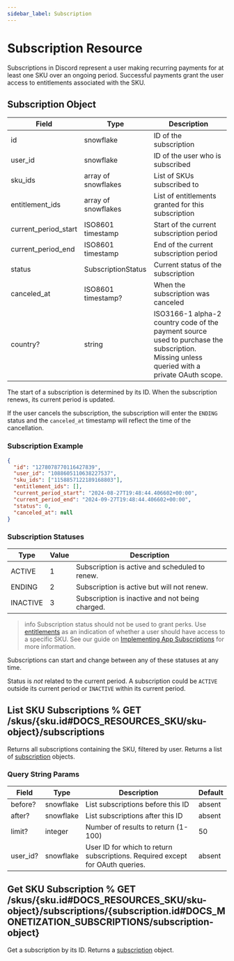 ```yaml
---
sidebar_label: Subscription
---
```


# Subscription Resource

Subscriptions in Discord represent a user making recurring payments for at least one SKU over an ongoing period. Successful payments grant the user access to entitlements associated with the SKU.

## Subscription Object

| Field                | Type                | Description                                                                                                                                |
|----------------------|---------------------|--------------------------------------------------------------------------------------------------------------------------------------------|
| id                   | snowflake           | ID of the subscription                                                                                                                     |
| user_id              | snowflake           | ID of the user who is subscribed                                                                                                           |
| sku_ids              | array of snowflakes | List of SKUs subscribed to                                                                                                                 |
| entitlement_ids      | array of snowflakes | List of entitlements granted for this subscription                                                                                         |
| current_period_start | ISO8601 timestamp   | Start of the current subscription period                                                                                                   |
| current_period_end   | ISO8601 timestamp   | End of the current subscription period                                                                                                     |
| status               | SubscriptionStatus  | Current status of the subscription                                                                                                         |
| canceled_at          | ISO8601 timestamp?  | When the subscription was canceled                                                                                                         |
| country?             | string              | ISO3166-1 alpha-2 country code of the payment source used to purchase the subscription. Missing unless queried with a private OAuth scope. |

The start of a subscription is determined by its ID. When the subscription renews, its current period is updated.

If the user cancels the subscription, the subscription will enter the `ENDING` status and the `canceled_at` timestamp will reflect the time of the cancellation.

### Subscription Example

```json
{
  "id": "1278078770116427839", 
  "user_id": "1088605110638227537", 
  "sku_ids": ["1158857122189168803"], 
  "entitlement_ids": [], 
  "current_period_start": "2024-08-27T19:48:44.406602+00:00", 
  "current_period_end": "2024-09-27T19:48:44.406602+00:00", 
  "status": 0, 
  "canceled_at": null
}
```

### Subscription Statuses

| Type     | Value | Description                                         |
|----------|-------|-----------------------------------------------------|
| ACTIVE   | 1     | Subscription is active and scheduled to renew.  |
| ENDING   | 2     | Subscription is active but will not renew.      |
| INACTIVE | 3     | Subscription is inactive and not being charged. |

> info
> Subscription status should not be used to grant perks. Use [entitlements](#DOCS_RESOURCES_ENTITLEMENT/entitlement-object) as an indication of whether a user should have access to a specific SKU. See our guide on [Implementing App Subscriptions](#DOCS_MONETIZATION_IMPLEMENTING_APP_SUBSCRIPTIONS) for more information.

Subscriptions can start and change between any of these statuses at any time.

Status is *not* related to the current period. A subscription could be `ACTIVE` outside its current period or `INACTIVE` within its current period. 

## List SKU Subscriptions % GET /skus/{sku.id#DOCS_RESOURCES_SKU/sku-object}/subscriptions

Returns all subscriptions containing the SKU, filtered by user. Returns a list of [subscription](#DOCS_RESOURCES_SUBSCRIPTION/subscription-object) objects.

### Query String Params

| Field    | Type      | Description                                                                   | Default |
|----------|-----------|-------------------------------------------------------------------------------|---------|
| before?  | snowflake | List subscriptions before this ID                                             | absent  |
| after?   | snowflake | List subscriptions after this ID                                              | absent  |
| limit?   | integer   | Number of results to return (1-100)                                           | 50      |
| user_id? | snowflake | User ID for which to return subscriptions. Required except for OAuth queries. | absent  |

## Get SKU Subscription % GET /skus/{sku.id#DOCS_RESOURCES_SKU/sku-object}/subscriptions/{subscription.id#DOCS_MONETIZATION_SUBSCRIPTIONS/subscription-object}

Get a subscription by its ID. Returns a [subscription](#DOCS_RESOURCES_SUBSCRIPTION/subscription-object) object.